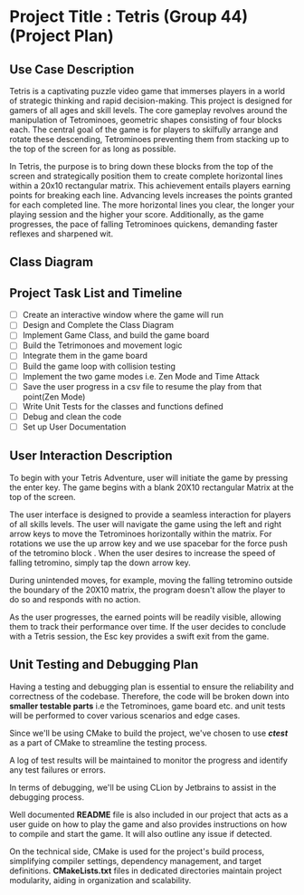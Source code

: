 # Project Title : Tetris (Group 44) (Project Plan)

## Use Case Description

Tetris is a captivating puzzle video game that immerses players in a world of strategic thinking and rapid decision-making. This project is designed for gamers of all ages and skill levels. The core gameplay revolves around the manipulation of Tetrominoes, geometric shapes consisting of four blocks each. The central goal of the game is for players to skilfully arrange and rotate these descending, Tetrominoes preventing them from stacking up to the top of the screen for as long as possible. 

In Tetris, the purpose is to bring down these blocks from the top of the screen and strategically position them to create complete horizontal lines within a 20x10 rectangular matrix. This achievement entails players earning points for breaking each line. Advancing levels increases the points granted for each completed line. The more horizontal lines you clear, the longer your playing session and the higher your score. Additionally, as the game progresses, the pace of falling Tetrominoes quickens, demanding faster reflexes and sharpened wit. 


## Class Diagram

## Project Task List and Timeline

- [ ] Create an interactive window where the game will run
- [ ] Design and Complete the Class Diagram
- [ ] Implement Game Class, and build the game board
- [ ] Build the Tetrimonoes and movement logic
- [ ] Integrate them in the game board
- [ ] Build the game loop with collision testing
- [ ] Implement the two game modes i.e. Zen Mode and Time Attack
- [ ] Save the user progress in a csv file to resume the play from that point(Zen Mode)
- [ ] Write Unit Tests for the classes and functions defined
- [ ] Debug and clean the code
- [ ] Set up User Documentation

## User Interaction Description

To begin with your Tetris Adventure, user will initiate the game by pressing the enter key. The game begins with a blank 20X10 rectangular Matrix at the top of the screen. 

The user interface is designed to provide a seamless interaction for players of all skills levels. The user will navigate the game using the left and right arrow keys to move the Tetrominoes horizontally within the matrix. For rotations we use the up arrow key and we use spacebar for the force push of the tetromino block . When the user desires to increase the speed of falling tetromino, simply tap the down arrow key. 

During unintended moves, for example, moving the falling tetromino outside the boundary of the 20X10 matrix, the program doesn't allow the player to do so and responds with no action. 

As the user progresses, the earned points will be readily visible, allowing them to track their performance over time. If the user decides to conclude with a Tetris session, the Esc key provides a swift exit from the game.

## Unit Testing and Debugging Plan

Having a testing and debugging plan is essential to ensure the reliability and correctness of the codebase. Therefore, the code will be broken down into **smaller testable parts** i.e the Tetrominoes, game board etc. and unit tests will be performed to cover various scenarios and edge cases. 

Since we'll be using CMake to build the project, we've chosen to use ***ctest*** as a part of CMake to streamline the testing process. 

A log of test results will be maintained to monitor the progress and identify any test failures or errors. 

In terms of debugging, we'll be using CLion by Jetbrains to assist in the debugging process.

Well documented **README** file is also included in our project that acts as a user guide on how to play the game and also provides instructions on how to compile and start the game. It will also outline any issue if detected. 

On the technical side, CMake is used for the project's build process, simplifying compiler settings, dependency management, and target definitions. **CMakeLists.txt** files in dedicated directories maintain project modularity, aiding in organization and scalability. 